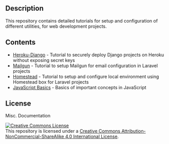 ## Description 

This repository contains detailed tutorials for setup and configuration of different utilities, for web development projects.

## Contents

* [Heroku-Django](https://github.com/Narahari-Sundaragopalan/myDocs/tree/master/Heroku-Django) - Tutorial to securely deploy Django projects on Heroku without exposing secret keys
* [Mailgun](https://github.com/Narahari-Sundaragopalan/myDocs/tree/master/Laravel-Heroku-Mailgun) - Tutorial to setup Mailgun for email configuration in Laravel projects
* [Homestead](https://github.com/Narahari-Sundaragopalan/myDocs/tree/master/Laravel-Homestead) - Tutorial to setup and configure local environment using Homestead box for Laravel projects
* [JavaScript Basics](https://github.com/Narahari-Sundaragopalan/myDocs/tree/master/JavaScript) - Basics of important concepts in JavaScript

## License
Misc. Documentation

<a rel="license" href="http://creativecommons.org/licenses/by-nc-sa/4.0/"><img alt="Creative Commons License" style="border-width:0" src="https://i.creativecommons.org/l/by-nc-sa/4.0/88x31.png" /></a><br /><span xmlns:dct="http://purl.org/dc/terms/" property="dct:title">This repository</span> is licensed under a <a rel="license" href="http://creativecommons.org/licenses/by-nc-sa/4.0/">Creative Commons Attribution-NonCommercial-ShareAlike 4.0 International License</a>.
